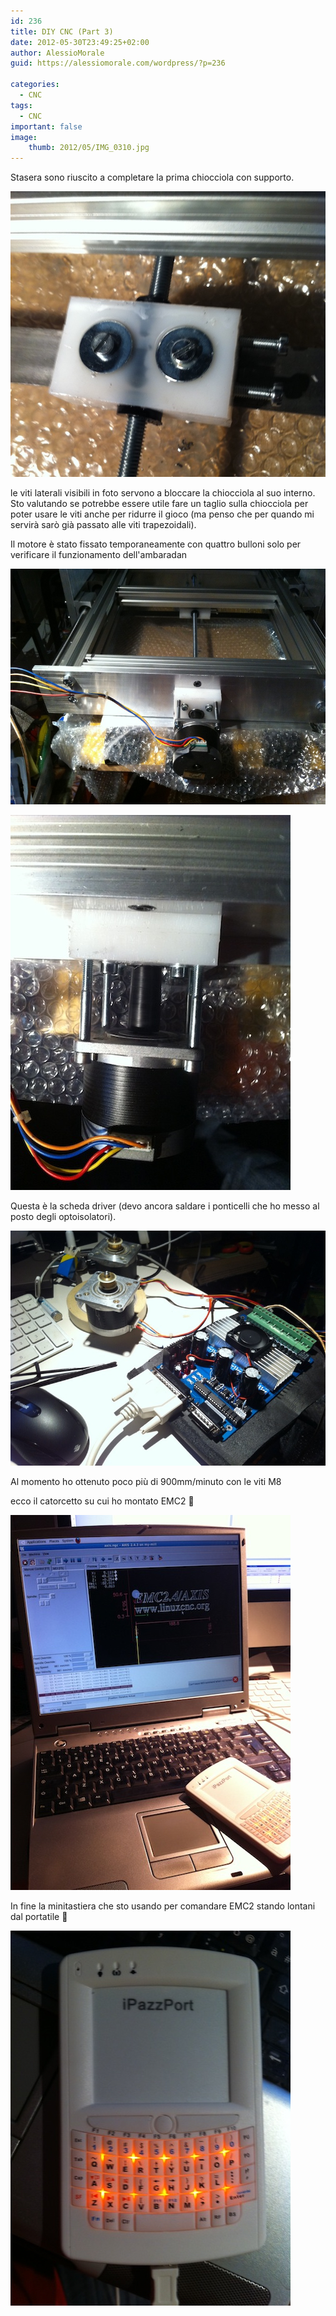 ```yaml
---
id: 236
title: DIY CNC (Part 3)
date: 2012-05-30T23:49:25+02:00
author: AlessioMorale
guid: https://alessiomorale.com/wordpress/?p=236

categories:
  - CNC
tags:
  - CNC
important: false
image:
    thumb: 2012/05/IMG_0310.jpg
---
```


Stasera sono riuscito a completare la prima chiocciola con supporto.

![](/images/2012/05/IMG_0316.jpg)

le viti laterali visibili in foto servono a bloccare la chiocciola al suo interno. Sto valutando se potrebbe essere utile fare un taglio sulla chiocciola per poter usare le viti anche per ridurre il gioco (ma penso che per quando mi servirà sarò già passato alle viti trapezoidali).

Il motore è stato fissato temporaneamente con quattro bulloni solo per verificare il funzionamento dell'ambaradan

![](/images/2012/05/IMG_0312.jpg)

![](/images/2012/05/IMG_0314.jpg)

Questa è la scheda driver (devo ancora saldare i ponticelli che ho messo al posto degli optoisolatori).

![](/images/2012/05/IMG_0311.jpg)

Al momento ho ottenuto poco più di 900mm/minuto con le viti M8

ecco il catorcetto su cui ho montato EMC2 🙂

![](/images/2012/05/IMG_0310.jpg)

In fine la minitastiera che sto usando per comandare EMC2 stando lontani dal portatile 🙂

![](/images/2012/05/IMG_0313.jpg)
